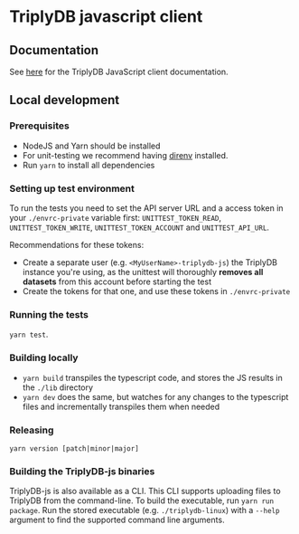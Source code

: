 # TriplyDB javascript client

## Documentation

See [here](https://triply.cc/docs/triplydb-js) for the TriplyDB JavaScript client documentation.

## Local development

### Prerequisites

- NodeJS and Yarn should be installed
- For unit-testing we recommend having [direnv](https://direnv.net) installed.
- Run `yarn` to install all dependencies

### Setting up test environment

To run the tests you need to set the API server URL and a access token in your `./envrc-private` variable first: `UNITTEST_TOKEN_READ`, `UNITTEST_TOKEN_WRITE`, `UNITTEST_TOKEN_ACCOUNT` and `UNITTEST_API_URL`.

Recommendations for these tokens:

- Create a separate user (e.g. `<MyUserName>-triplydb-js`) the TriplyDB instance you're using, as the unittest will thoroughly **removes all datasets** from this account before starting the test
- Create the tokens for that one, and use these tokens in `./envrc-private`

### Running the tests

`yarn test`.

### Building locally

- `yarn build` transpiles the typescript code, and stores the JS results in the `./lib` directory
- `yarn dev` does the same, but watches for any changes to the typescript files and incrementally transpiles them when needed

### Releasing

`yarn version [patch|minor|major]`

### Building the TriplyDB-js binaries

TriplyDB-js is also available as a CLI. This CLI supports uploading files to TriplyDB from the command-line. To build the executable, run `yarn run package`.
Run the stored executable (e.g. `./triplydb-linux`) with a `--help` argument to find the supported command line arguments.
